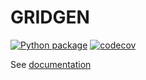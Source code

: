 # GRIDGEN

[![Python package](https://github.com/gpiantoni/gridgen/actions/workflows/python.yml/badge.svg)](https://github.com/gpiantoni/gridgen/actions/workflows/python.yml)
[![codecov](https://codecov.io/gh/gpiantoni/gridgen/branch/master/graph/badge.svg?token=6XL61XF65J)](https://codecov.io/gh/gpiantoni/gridgen)

See [documentation](https://gpiantoni.github.io/gridgen)
